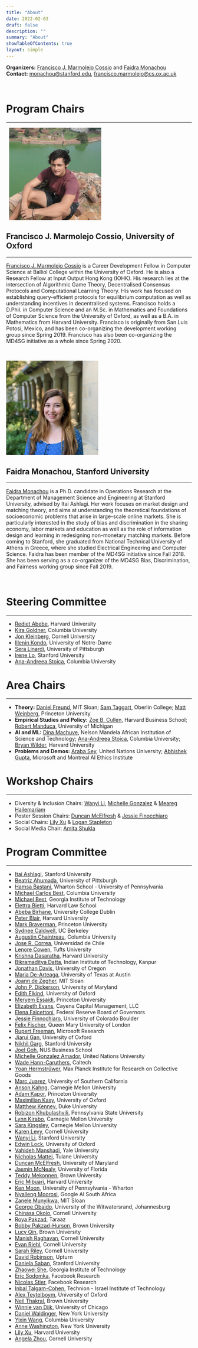 ```yaml
---
title: "About"
date: 2022-02-03
draft: false
description: ""
summary: "About"
showTableOfContents: true
layout: simple
---
```



**Organizers:** [Francisco J. Marmolejo Cossio](https://www.fmarmolejo.com/) and [Faidra Monachou](https://profiles.stanford.edu/faidra-georgia-monachou)  
**Contact:** [monachou@stanford.edu](mailto:monachou@stanford.edu), [francisco.marmolejo@cs.ox.ac.uk](mailto:francisco.marmolejo@cs.ox.ac.uk)

 

# Program Chairs

- - -

 
[<img src="images/francisco.jpg" width="250"/>](images/francisco.jpg)

## Francisco J. Marmolejo Cossio, University of Oxford

- - -

[Francisco J. Marmolejo Cossio](https://www.fmarmolejo.com/) is a Career Development Fellow in Computer Science at Balliol College within the University of Oxford. He is also a Research Fellow at Input Output Hong Kong (IOHK). His research lies at the intersection of Algorithmic Game Theory, Decentralised Consensus Protocols and Computational Learning Theory. His work has focused on establishing query-efficient protocols for equilibrium computation as well as understanding incentives in decentralised systems. Francisco holds a D.Phil. in Computer Science and an M.Sc. in Mathematics and Foundations of Computer Science from the University of Oxford, as well as a B.A. in Mathematics from Harvard University. Francisco is originally from San Luis Potosi, Mexico, and has been co-organizing the development working group since Spring 2019. Francisco has also been co-organizing the MD4SG initiative as a whole since Spring 2020.

   

[<img src="images/faidra.jpg" width="250"/>](images/faidra.jpg)

## Faidra Monachou, Stanford University

- - -

[Faidra Monachou](https://web.stanford.edu/~monachou) is a Ph.D. candidate in Operations Research at the Department of Management Science and Engineering at Stanford University, advised by Itai Ashlagi. Her work focuses on market design and matching theory, and aims at understanding the theoretical foundations of socioeconomic problems that arise in large-scale online markets. She is particularly interested in the study of bias and discrimination in the sharing economy, labor markets and education as well as the role of information design and learning in redesigning non-monetary matching markets. Before coming to Stanford, she graduated from National Technical University of Athens in Greece, where she studied Electrical Engineering and Computer Science. Faidra has been member of the MD4SG initiative since Fall 2018. She has been serving as a co-organizer of the MD4SG Bias, Discrimination, and Fairness working group since Fall 2019.

 

# Steering Committee

- - -

*   [Rediet Abebe](https://www.cs.cornell.edu/~red/), Harvard University
*   [Kira Goldner](https://www.kiragoldner.com/), Columbia University
*   [Jon Kleinberg](http://www.cs.cornell.edu/home/kleinber/), Cornell University
*   [Illenin Kondo](https://www.illenin.com/), University of Notre-Dame
*   [Sera Linardi](http://www.linardi.gspia.pitt.edu/), University of Pittsburgh
*   [Irene Lo](https://sites.google.com/view/irene-lo), Stanford University
*   [Ana-Andreea Stoica](http://www.columbia.edu/~as5001/), Columbia University

# Area Chairs

- - -

*   **Theory:** [Daniel Freund](https://mitsloan.mit.edu/faculty/directory/daniel-freund), MIT Sloan; [Sam Taggart](http://www.samueltaggart.com/), Oberlin College; [Matt Weinberg](http://www.cs.princeton.edu/~smattw/), Princeton University
*   **Empirical Studies and Policy:** [Zoe B. Cullen](https://www.hbs.edu/faculty/Pages/profile.aspx?facId=879471), Harvard Business School; [Robert Manduca](http://robertmanduca.com/), University of Michigan
*   **AI and ML:** [Dina Machuve](https://twiga2.github.io/dmachuve/), Nelson Mandela African Institution of Science and Technology; [Ana-Andreea Stoica](http://www.columbia.edu/~as5001/), Columbia University; [Bryan Wilder](https://bryanwilder.github.io/), Harvard University
*   **Problems and Demos:** [Araba Sey](https://digital.hbs.edu/people/araba-sey/), United Nations University; [Abhishek Gupta](https://atg-abhishek.github.io/), Microsoft and Montreal AI Ethics Institute

# Workshop Chairs

- - -

*   Diversity & Inclusion Chairs: [Wanyi Li](https://web.stanford.edu/~wanyili/), [Michelle Gonzalez](https://www.merit.unu.edu/about-us/profile/?staff_id=2422) & [Meareg Hailemariam](https://www.linkedin.com/in/meareg-a-hailemariam/?originalSubdomain=et)
*   Poster Session Chairs: [Duncan McElfresh](http://www.cs.umd.edu/~dmcelfre/) & [Jessie Finocchiaro](https://jfinocchiaro.github.io/)
*   Social Chairs: [Lily Xu](https://lily-x.github.io/) & [Logan Stapleton](https://www.linkedin.com/in/loganstapleton/)
*   Social Media Chair: [Amita Shukla](https://www.linkedin.com/in/amita-shukla/)

# Program Committee

- - -

*   [Itai Ashlagi](https://web.stanford.edu/~iashlagi/), Stanford University
*   [Beatriz Ahumada](https://cl.linkedin.com/in/beatriz-ahumada-b77479b4), University of Pittsburgh
*   [Hamsa Bastani](https://hamsabastani.github.io/), Wharton School - University of Pennsylvania
*   [Michael Carlos Best](http://blogs.cuit.columbia.edu/mcb2270/), Columbia University
*   [Michael Best](https://www.cc.gatech.edu/people/michael-best), Georgia Institute of Technology
*   [Elettra Bietti](https://hls.harvard.edu/dept/graduate-program/elettra-bietti/), Harvard Law School
*   [Abeba Birhane](https://ucdcs-research.ucd.ie/phd-student/abeba-birhane-0/), University College Dublin
*   [Peter Blair](https://www.peterqblair.com/), Harvard University
*   [Mark Braverman](http://www.cs.princeton.edu/~mbraverm/pmwiki/index.php?n=Site.Main?setview=display), Princeton University
*   [Sydnee Caldwell](https://www.sydneecaldwell.com/), UC Berkeley
*   [Augustin Chaintreau](http://www.cs.columbia.edu/~augustin/), Columbia University
*   [Jose R. Correa](http://www.dii.uchile.cl/~jcorrea/), Universidad de Chile
*   [Lenore Cowen](http://www.cs.tufts.edu/~cowen/), Tufts University
*   [Krishna Dasaratha](https://sites.google.com/site/krishnadasaratha/home), Harvard University
*   [Bikramaditya Datta](https://sites.google.com/site/bikramdatta14/), Indian Institute of Technology, Kanpur
*   [Jonathan Davis](https://sites.google.com/site/jonathanmvdavis/), University of Oregon
*   [Maria De-Arteaga](https://mariadearteaga.com/), University of Texas at Austin
*   [Joann de Zegher](https://www.jfdezegher.com/), MIT Sloan
*   [John P. Dickerson](http://jpdickerson.com/), University of Maryland
*   [Edith Elkind](https://www.cs.ox.ac.uk/people/edith.elkind/), University of Oxford
*   [Meryem Essaidi](https://messaidi.github.io/), Princeton University
*   [Elizabeth Evans](https://www.cayenacapitalmanagement.com/about-1), Cayena Capital Management, LLC
*   [Elena Falcettoni](https://www.elenafalcettoni.com/), Federal Reserve Board of Governors
*   [Jessie Finnochiaro](https://jfinocchiaro.github.io/), University of Colorado Boulder
*   [Felix Fischer](http://www.maths.qmul.ac.uk/~ffischer/index.html), Queen Mary University of London
*   [Rupert Freeman](https://users.cs.duke.edu/~rupert/), Microsoft Research
*   [Jiarui Gan](https://jgan.neocities.org/), University of Oxford
*   [Nikhil Garg](https://gargnikhil.com/), Stanford University
*   [Joel Goh](https://www.joelgoh.net/), NUS Business School
*   [Michelle Gonzalez Amador](https://www.merit.unu.edu/about-us/profile/?staff_id=2422), United Nations University
*   [Wade Hann-Caruthers](http://www.its.caltech.edu/~whanncar/), Caltech
*   [Yoan Hermstrüwer](https://www.coll.mpg.de/yoan-hermstruewer), Max Planck Institute for Research on Collective Goods
*   [Marc Juarez](https://sites.usc.edu/mjuarezm/), University of Southern California
*   [Anson Kahng](https://www.cs.cmu.edu/~akahng/), Carnegie Mellon University
*   [Adam Kapor](https://sites.google.com/site/adamkapor/home?authuser=0), Princeton University
*   [Maximilian Kasy](https://maxkasy.github.io/home/), University of Oxford
*   [Matthew Kenney](http://www.mattkenney.me/about/), Duke University
*   [Robizon Khubulashvili](https://robizonk.com/), Pennsylvania State University
*   [Lynn Kirabo](https://www.kirabo.io/), Carnegie Mellon University
*   [Sara Kingsley](https://sites.google.com/techworkers.io/sarakingsley/home), Carnegie Mellon University
*   [Karen Levy](http://www.karen-levy.net/), Cornell University
*   [Wanyi Li](https://web.stanford.edu/~wanyili/), Stanford University
*   [Edwin Lock](https://www.cs.ox.ac.uk/people/edwin.lock/), University of Oxford
*   [Vahideh Manshadi](https://faculty.som.yale.edu/vahidehmanshadi/), Yale University
*   [Nicholas Mattei](http://www.nickmattei.net/), Tulane University
*   [Duncan McElfresh](http://www.cs.umd.edu/~dmcelfre/), University of Maryland
*   [Jasmin McNealy](https://jasminemcnealy.com/), University of Florida
*   [Teddy Mekonnen](https://sites.google.com/view/teddymekonnen/), Brown University
*   [Eric Mibuari](https://cabot.harvard.edu/people/eric-mibuari), Harvard University
*   [Ken Moon](https://oid.wharton.upenn.edu/profile/kenmoon/), University of Pennsylvania - Wharton
*   [Nyalleng Moorosi](http://www.deeplearningindaba.com/nyalleng-moorosi.html), Google AI South Africa
*   [Zanele Munyikwa](https://www.zanelemunyikwa.com/), MIT Sloan
*   [George Obaido](https://georgeobaido.com/), University of the Witwatersrand, Johannesburg
*   [Chinasa Okolo](https://www.cs.cornell.edu/~chinasa/), Cornell University
*   [Roya Pakzad](https://www.royapakzad.co/), Taraaz
*   [Bobby Pakzad-Hurson](https://sites.google.com/a/brown.edu/bph/), Brown University
*   [Lucy Qin](http://lucyq.in/), Brown University
*   [Manish Raghavan](http://www.cs.cornell.edu/~manish/), Cornell University
*   [Evan Riehl](http://riehl.economics.cornell.edu/), Cornell University
*   [Sarah Riley](https://infosci.cornell.edu/content/riley), Cornell University
*   [David Robinson](https://david.robinsonian.com/), Upturn
*   [Daniela Saban](https://stanford.edu/~dsaban/), Stanford University
*   [Zhaowei She](https://www.isye.gatech.edu/users/zhaowei-she), Georgia Institute of Technology
*   [Eric Sodomka](https://research.fb.com/people/sodomka-eric/), Facebook Research
*   [Nicolas Stier](https://research.fb.com/people/stier-nicolas/), Facebook Research
*   [Inbal Talgam-Cohen](http://www.inbaltalgam.com/), Technion - Israel Institute of Technology
*   [Alex Teytelboym](https://t8el.com/), University of Oxford
*   [Neil Thakral](https://watson.brown.edu/people/faculty/thakral), Brown University
*   [Winnie van Dijk](https://sites.google.com/site/winnielillianvandijk/home), University of Chicago
*   [Daniel Waldinger](https://sites.google.com/view/danielwaldinger), New York University
*   [Yixin Wang](http://www.stat.columbia.edu/~yixinwang/), Columbia University
*   [Anne Washington](http://www.annewashington.com/), New York University
*   [Lily Xu](https://lily-x.github.io/), Harvard University
*   [Angela Zhou](https://people.orie.cornell.edu/az434/), Cornell University